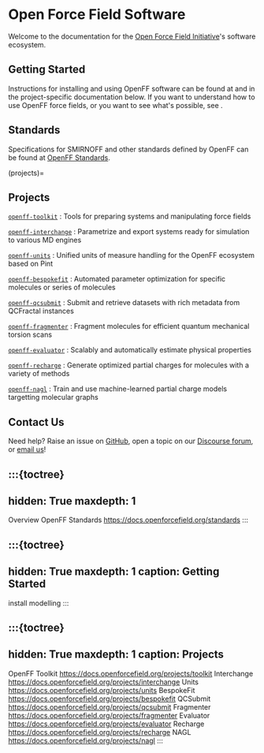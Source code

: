 # Open Force Field Software

Welcome to the documentation for the [Open Force Field Initiative]'s software ecosystem.

[Open Force Field Initiative]: https://openforcefield.org

## Getting Started

Instructions for installing and using OpenFF software can be found at [](install) and in the project-specific documentation below. If you want to understand how to use OpenFF force fields, or you want to see what's possible, see [](modelling).

## Standards

Specifications for SMIRNOFF and other standards defined by OpenFF can be found at [OpenFF Standards](https://docs.openforcefield.org/standards).

(projects)=
## Projects

[`openff-toolkit`](https://docs.openforcefield.org/projects/toolkit)
: Tools for preparing systems and manipulating force fields

[`openff-interchange`](https://docs.openforcefield.org/projects/interchange)
: Parametrize and export systems ready for simulation to various MD engines

[`openff-units`](https://docs.openforcefield.org/projects/units)
: Unified units of measure handling for the OpenFF ecosystem based on Pint

[`openff-bespokefit`](https://docs.openforcefield.org/projects/bespokefit)
: Automated parameter optimization for specific molecules or series of molecules

[`openff-qcsubmit`](https://docs.openforcefield.org/projects/qcsubmit)
: Submit and retrieve datasets with rich metadata from QCFractal instances

[`openff-fragmenter`](https://docs.openforcefield.org/projects/fragmenter)
: Fragment molecules for efficient quantum mechanical torsion scans 

[`openff-evaluator`](https://docs.openforcefield.org/projects/evaluator)
: Scalably and automatically estimate physical properties

[`openff-recharge`](https://docs.openforcefield.org/projects/recharge)
: Generate optimized partial charges for molecules with a variety of methods

[`openff-nagl`](https://docs.openforcefield.org/projects/nagl)
: Train and use machine-learned partial charge models targetting molecular graphs

## Contact Us

Need help? Raise an issue on [GitHub], open a topic on our [Discourse forum], or [email us]!

[GitHub]: https://github.com/openforcefield
[Discourse forum]: https://discourse.openforcefield.org/
[email us]: mailto:support@openforcefield.org

:::{toctree}
---
hidden: True
maxdepth: 1
---

Overview <self>
OpenFF Standards <https://docs.openforcefield.org/standards>
:::

:::{toctree}
---
hidden: True
maxdepth: 1
caption: Getting Started
---

install
modelling
:::

:::{toctree}
---
hidden: True
maxdepth: 1
caption: Projects
---

OpenFF Toolkit <https://docs.openforcefield.org/projects/toolkit>
Interchange <https://docs.openforcefield.org/projects/interchange>
Units <https://docs.openforcefield.org/projects/units>
BespokeFit <https://docs.openforcefield.org/projects/bespokefit>
QCSubmit <https://docs.openforcefield.org/projects/qcsubmit>
Fragmenter <https://docs.openforcefield.org/projects/fragmenter>
Evaluator <https://docs.openforcefield.org/projects/evaluator>
Recharge <https://docs.openforcefield.org/projects/recharge>
NAGL <https://docs.openforcefield.org/projects/nagl>
:::
